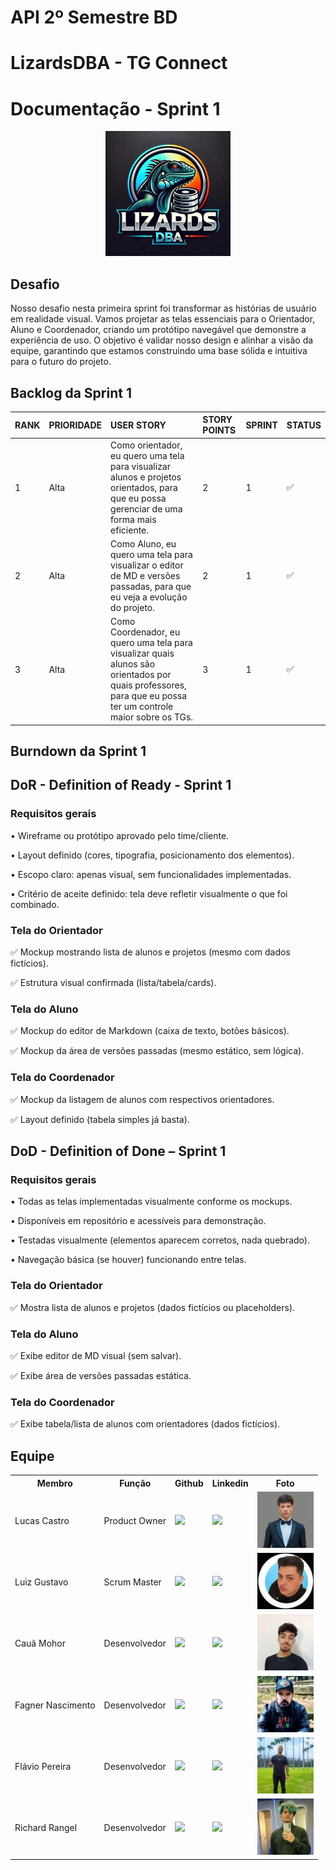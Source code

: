 # API 2º Semestre BD
# LizardsDBA - TG Connect
# Documentação - Sprint 1
<p align="center">
      <img src="/docs/assets/logo_lizards.jpeg" alt="logo LizardsDBA" width="200">

## Desafio 

Nosso desafio nesta primeira sprint foi transformar as histórias de usuário em realidade visual. Vamos projetar as telas essenciais para o Orientador, Aluno e Coordenador, criando um protótipo navegável que demonstre a experiência de uso. O objetivo é validar nosso design e alinhar a visão da equipe, garantindo que estamos construindo uma base sólida e intuitiva para o futuro do projeto.

## Backlog da Sprint 1
| RANK | PRIORIDADE | USER STORY | STORY POINTS | SPRINT | STATUS |
| :--- | :--- | :--- | :--- | :--- | :--- |
| 1 | Alta | Como orientador, eu quero uma tela para visualizar alunos e projetos orientados, para que eu possa gerenciar de uma forma mais eficiente. | 2 | 1 | :white_check_mark: |
| 2 | Alta | Como Aluno, eu quero uma tela para visualizar o editor de MD e versões passadas, para que eu veja a evolução do projeto. | 2 | 1 | :white_check_mark: |
| 3 | Alta | Como Coordenador, eu quero uma tela para visualizar quais alunos são orientados por quais professores, para que eu possa ter um controle maior sobre os TGs. | 3 | 1 | :white_check_mark: |

## Burndown da Sprint 1 

## DoR - Definition of Ready - Sprint 1

### Requisitos gerais

•	Wireframe ou protótipo aprovado pelo time/cliente.

•	Layout definido (cores, tipografia, posicionamento dos elementos).

•	Escopo claro: apenas visual, sem funcionalidades implementadas.

•	Critério de aceite definido: tela deve refletir visualmente o que foi combinado.

### Tela do Orientador

:white_check_mark: Mockup mostrando lista de alunos e projetos (mesmo com dados fictícios).

:white_check_mark: Estrutura visual confirmada (lista/tabela/cards).

### Tela do Aluno

:white_check_mark: Mockup do editor de Markdown (caixa de texto, botões básicos).

:white_check_mark: Mockup da área de versões passadas (mesmo estático, sem lógica).

### Tela do Coordenador

:white_check_mark: Mockup da listagem de alunos com respectivos orientadores.

:white_check_mark: Layout definido (tabela simples já basta).

## DoD - Definition of Done  – Sprint 1

### Requisitos gerais

•	Todas as telas implementadas visualmente conforme os mockups.

•	Disponíveis em repositório e acessíveis para demonstração.

•	Testadas visualmente (elementos aparecem corretos, nada quebrado).

•	Navegação básica (se houver) funcionando entre telas.

### Tela do Orientador

:white_check_mark: Mostra lista de alunos e projetos (dados fictícios ou placeholders).

### Tela do Aluno

:white_check_mark: Exibe editor de MD visual (sem salvar).

:white_check_mark: Exibe área de versões passadas estática.

### Tela do Coordenador

:white_check_mark: Exibe tabela/lista de alunos com orientadores (dados fictícios).

## Equipe

  <table>
    <tr>
      <th>Membro</th>
      <th>Função</th>
      <th>Github</th>
      <th>Linkedin</th>
      <th>Foto</th>
    </tr>
    <tr>
      <td>Lucas Castro</td>
      <td>Product Owner</td>
      <td><a href="https://github.com/stlucass"><img src="https://img.shields.io/badge/GitHub-100000?style=for-the-badge&logo=github&logoColor=white"></a></td>
      <td><a href="https://www.linkedin.com/in/lucas-castro-39a427285"><img src="https://img.shields.io/badge/LinkedIn-0077B5?style=for-the-badge&logo=linkedin&logoColor=white"></a></td>
      <td><img src="https://github.com/LizardsDBA/API-2025-2/blob/main/docs/assets/pfp_lucas.png" alt="Foto Lucas" width="90"></td>
    </tr>
    <tr>
      <td>Luiz Gustavo</td>
      <td>Scrum Master</td>
      <td><a href="https://github.com/oliveiraluizgustavo"><img src="https://img.shields.io/badge/GitHub-100000?style=for-the-badge&logo=github&logoColor=white"></a></td>
      <td><a href="https://www.linkedin.com/in/luiz-gustavo-oliveira09/"><img src="https://img.shields.io/badge/LinkedIn-0077B5?style=for-the-badge&logo=linkedin&logoColor=white"></a></td>
      <td><img src="https://github.com/LizardsDBA/API-2025-2/blob/main/docs/assets/pfp_luiz.jpeg" alt="Foto Luiz" width="90"></td>
    </tr>
      <td>Cauã Mohor</td>
      <td>Desenvolvedor</td>
      <td><a href="https://github.com/CauaDK"><img src="https://img.shields.io/badge/GitHub-100000?style=for-the-badge&logo=github&logoColor=white"></a></td>
      <td><a href="https://www.linkedin.com/in/cauã-mohor-pardini"><img src="https://img.shields.io/badge/LinkedIn-0077B5?style=for-the-badge&logo=linkedin&logoColor=white"></a></td>
      <td><img src="https://github.com/LizardsDBA/API-2025-2/blob/main/docs/assets/pfp_caua.jpeg" alt="Foto Caua" width="90"></td>
    </tr>
    <tr>
      <td>Fagner Nascimento</td>
      <td>Desenvolvedor</td>
      <td><a href="https://github.com/fagnerlouis"><img src="https://img.shields.io/badge/GitHub-100000?style=for-the-badge&logo=github&logoColor=white"></a></td>
      <td><a href="https://www.linkedin.com/in/fagnerlouis"><img src="https://img.shields.io/badge/LinkedIn-0077B5?style=for-the-badge&logo=linkedin&logoColor=white"></a></td>
      <td><img src="https://github.com/LizardsDBA/API-2025-2/blob/main/docs/assets/pfp_fagner.jpeg" alt="Foto Fagner" width="90"></td>
    </tr>
    <tr>
      <td>Flávio Pereira</td>
      <td>Desenvolvedor</td>
      <td><a href="https://github.com/jnr98"><img src="https://img.shields.io/badge/GitHub-100000?style=for-the-badge&logo=github&logoColor=white"></a></td>
      <td><a href="https://www.linkedin.com/in/flavjuni"><img src="https://img.shields.io/badge/LinkedIn-0077B5?style=for-the-badge&logo=linkedin&logoColor=white"></a></td>
      <td><img src="https://github.com/LizardsDBA/API-2025-2/blob/main/docs/assets/pfp_flavio.jpeg" alt="Foto Flavio" width="90"></td>
    </tr>
    <tr>
      <td>Richard Rangel</td>
      <td>Desenvolvedor</td>
      <td><a href="https://github.com/Richard-JV-Rangel"><img src="https://img.shields.io/badge/GitHub-100000?style=for-the-badge&logo=github&logoColor=white"></a></td>
      <td><a href=""><img src="https://img.shields.io/badge/LinkedIn-0077B5?style=for-the-badge&logo=linkedin&logoColor=white"></a></td>
      <td><img src="https://github.com/LizardsDBA/API-2025-2/blob/main/docs/assets/pfp_richard.jpeg" alt="Foto Richard" width="90"></td>
    </tr>
  </table>






